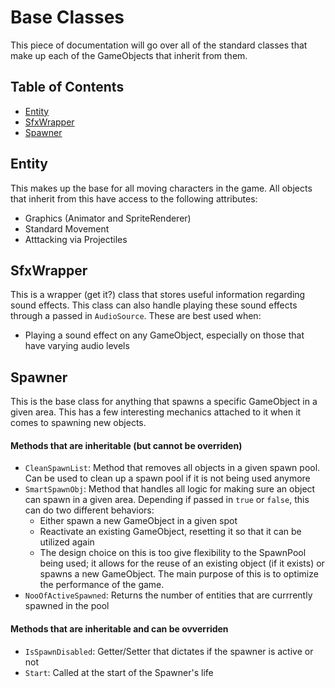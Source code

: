 # Base Classes
This piece of documentation will go over all of the standard classes that make up each of the GameObjects that inherit from them.

## Table of Contents
- [Entity](#Enntity)
- [SfxWrapper](#SfxWrapper)
- [Spawner](#Spawner)

## Entity
This makes up the base for all moving characters in the game. All objects that inherit from this have access to the following attributes:
- Graphics (Animator and SpriteRenderer)
- Standard Movement
- Atttacking via Projectiles

## SfxWrapper
This is a wrapper (get it?) class that stores useful information regarding sound effects. This class can also handle playing these sound effects through a passed in `AudioSource`. These are best used when:
- Playing a sound effect on any GameObject, especially on those that have varying audio levels

## Spawner
This is the base class for anything that spawns a specific GameObject in a given area. This has a few interesting mechanics attached to it when it comes to spawning new objects.

#### Methods that are inheritable (but cannot be overriden)
- `CleanSpawnList`: Method that removes all objects in a given spawn pool. Can be used to clean up a spawn pool if it is not being used anymore
- `SmartSpawnObj`: Method that handles all logic for making sure an object can spawn in a given area. Depending if passed in `true` or `false`, this can do two different behaviors:
    - Either spawn a new GameObject in a given spot
    - Reactivate an existing GameObject, resetting it so that it can be utilized again
    - The design choice on this is too give flexibility to the SpawnPool being used; it allows for the reuse of an existing object (if it exists) or spawns a new GameObject. The main purpose of this is to optimize the performance of the game.
- `NooOfActiveSpawned`: Returns the number of entities that are currrently spawned in the pool

#### Methods that are inheritable and can be ovverriden
- `IsSpawnDisabled`: Getter/Setter that dictates if the spawner is active or not
- `Start`: Called at the start of the Spawner's life